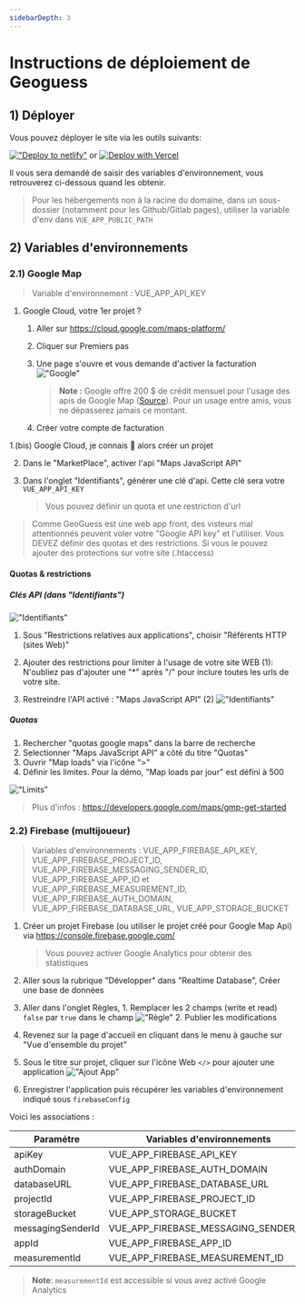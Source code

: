 ```yaml
---
sidebarDepth: 3
---
```

# Instructions de déploiement de Geoguess

## 1) Déployer

Vous pouvez déployer le site via les outils suivants:

[!["Deploy to netlify"](https://www.netlify.com/img/deploy/button.svg)](https://app.netlify.com/start/deploy?repository=https://github.com/Geoguess/Geoguess) or 
[![Deploy with Vercel](https://vercel.com/button)](https://vercel.com/new/git/external?repository-url=https%3A%2F%2Fgithub.com%2FGeoGuess%2FGeoguess&env=VUE_APP_API_KEY,VUE_APP_FIREBASE_API_KEY,VUE_APP_FIREBASE_AUTH_DOMAIN,VUE_APP_FIREBASE_DATABASE_URL,VUE_APP_FIREBASE_PROJECT_ID,VUE_APP_STORAGE_BUCKET,VUE_APP_FIREBASE_MESSAGING_SENDER_ID,VUE_APP_FIREBASE_APP_ID,VUE_APP_FIREBASE_MEASUREMENT_ID&envDescription=Follow%20guide%20on%20https%3A%2F%2Fgeoguess.games%2F&envLink=https%3A%2F%2Fgeoguess.games%2F&project-name=my-geoguess&demo-title=GeoGuess&demo-description=GeoGuess%20is%20an%20open-source%20geography%20game%20with%20Google%20Map%20StreetView.%20You%20can%20play%20solo%20or%20with%20your%20friends%20simultaneously.&demo-url=https%3A%2F%2Fdemo.geoguess.games%2F&demo-image=https%3A%2F%2Fgeoguess.games%2Fimg%2Fsocial.jpg)

Il vous sera demandé de saisir des variables d'environnement, vous retrouverez ci-dessous quand les obtenir.

>Pour les hébergements non à la racine du domaine, dans un sous-dossier (notamment pour les Github/Gitlab pages), utiliser la variable d'env dans `VUE_APP_PUBLIC_PATH`

## 2) Variables d'environnements

### 2.1) Google Map

> Variable d'environnement : VUE_APP_API_KEY

1. Google Cloud, votre 1er projet ?

   1. Aller sur https://cloud.google.com/maps-platform/
   2. Cliquer sur Premiers pas
   3. Une page s'ouvre et vous demande d'activer la facturation
      !["Google"](../../img/google-fr.png)

      > **Note :** Google offre 200 $ de crédit mensuel pour l'usage des apis de Google Map ([Source](https://cloud.google.com/maps-platform/pricing?hl=fr)). Pour un usage entre amis, vous ne dépasserez jamais ce montant.
   4. Créer votre compte de facturation

1.(bis) Google Cloud, je connais 💪 alors créer un projet 

2. Dans le "MarketPlace", activer l'api "Maps JavaScript API"
3. Dans l'onglet "Identifiants", générer une clé d'api. Cette clé sera votre `VUE_APP_API_KEY`

   > Vous pouvez définir un quota et une restriction d'url

> Comme GeoGuess est une web app front, des visteurs mal attentionnés peuvent voler votre "Google API key" et l'utiliser. 
> Vous DEVEZ définir des quotas et des restrictions. 
> Si vous le pouvez ajouter des protections sur votre site (.htaccess)

#### Quotas & restrictions

##### Clés API (dans "Identifiants")

 !["Identifiants"](../../img/security/security-1.jpg)

1. Sous "Restrictions relatives aux applications", choisir "Référents HTTP (sites Web)"
2. Ajouter des restrictions pour limiter à l'usage de votre site WEB (1): 
   N'oubliez pas d'ajouter une "*" après "/" pour inclure toutes les urls de votre site.
      
3. Restreindre l'API activé : "Maps JavaScript API" (2)
   !["Identifiants"](../../img/security/security-2.jpg)

##### Quotas

1. Rechercher "quotas google maps" dans la barre de recherche
2. Selectionner "Maps JavaScript API" a côté du titre "Quotas"
3. Ouvrir "Map loads" via l'icône ">"
4. Définir les limites. Pour la démo, "Map loads par jour" est défini à 500

 !["Limits"](../../img/security/security-4.jpg)

> Plus d'infos : <https://developers.google.com/maps/gmp-get-started>

### 2.2) Firebase (multijoueur)

> Variables d'environnements : VUE_APP_FIREBASE_API_KEY, VUE_APP_FIREBASE_PROJECT_ID, VUE_APP_FIREBASE_MESSAGING_SENDER_ID, VUE_APP_FIREBASE_APP_ID et VUE_APP_FIREBASE_MEASUREMENT_ID, VUE_APP_FIREBASE_AUTH_DOMAIN, VUE_APP_FIREBASE_DATABASE_URL, VUE_APP_STORAGE_BUCKET

1. Créer un projet Firebase (ou utiliser le projet créé pour Google Map Api) via <https://console.firebase.google.com/>

   > Vous pouvez activer Google Analytics pour obtenir des statistiques  
2. Aller sous la rubrique "Développer" dans "Realtime Database", Créer une base de données
3. Aller dans l'onglet Règles,
       1. Remplacer les 2 champs (write et read) `false` par `true` dans le champ
   !["Règle"](../../img/firebase.png)
       2. Publier les modifications
4. Revenez sur la page d'accueil en cliquant dans le menu à gauche sur "Vue d'ensemble du projet"
5. Sous le titre sur projet, cliquer sur l'icône Web `</>` pour ajouter une application
   !["Ajout App"](../../img/firebase-2.png)
6. Enregistrer l'application puis récupérer les variables d'environnement indiqué sous `firebaseConfig` 

Voici les associations :

| Paramétre         | Variables d'environnements           |
| ----------------- | ------------------------------------ |
| apiKey            | VUE_APP_FIREBASE_API_KEY             |
| authDomain        | VUE_APP_FIREBASE_AUTH_DOMAIN         |
| databaseURL       | VUE_APP_FIREBASE_DATABASE_URL        |
| projectId         | VUE_APP_FIREBASE_PROJECT_ID          |
| storageBucket     | VUE_APP_STORAGE_BUCKET               |
| messagingSenderId | VUE_APP_FIREBASE_MESSAGING_SENDER_ID |
| appId             | VUE_APP_FIREBASE_APP_ID              |
| measurementId     | VUE_APP_FIREBASE_MEASUREMENT_ID      |

> **Note**: `measurementId` est accessible si vous avez activé Google Analytics

<!--imageSocial"https://geoguess.games/img/social.jpg"-->
